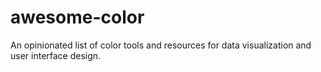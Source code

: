 # awesome-color
An opinionated list of color tools and resources for data visualization and user interface design.
